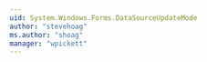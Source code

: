 ```yaml
---
uid: System.Windows.Forms.DataSourceUpdateMode
author: "stevehoag"
ms.author: "shoag"
manager: "wpickett"
---
```

